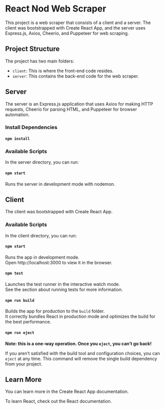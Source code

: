 # React Nod Web Scraper

This project is a web scraper that consists of a client and a server. The client was bootstrapped with Create React App, and the server uses Express.js, Axios, Cheerio, and Puppeteer for web scraping.

## Project Structure

The project has two main folders:

- `client`: This is where the front-end code resides.
- `server`: This contains the back-end code for the web scraper.

## Server

The server is an Express.js application that uses Axios for making HTTP requests, Cheerio for parsing HTML, and Puppeteer for browser automation.

### Install Dependencies

#### `npm install`

### Available Scripts

In the server directory, you can run:

#### `npm start`

Runs the server in development mode with nodemon.

## Client

The client was bootstrapped with Create React App. 

### Available Scripts

In the client directory, you can run:

#### `npm start`

Runs the app in development mode.<br>
Open http://localhost:3000 to view it in the browser.

#### `npm test`

Launches the test runner in the interactive watch mode.<br>
See the section about running tests for more information.

#### `npm run build`

Builds the app for production to the `build` folder.<br>
It correctly bundles React in production mode and optimizes the build for the best performance.

#### `npm run eject`

**Note: this is a one-way operation. Once you `eject`, you can’t go back!**

If you aren’t satisfied with the build tool and configuration choices, you can `eject` at any time. This command will remove the single build dependency from your project.

## Learn More

You can learn more in the Create React App documentation.

To learn React, check out the React documentation.
